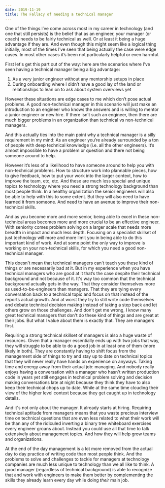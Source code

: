 ```yaml
---
date: 2019-11-19
title: The Fallacy of needing a technical manager
---
```


One of the things I’ve come across most in my career in technology (and one that still persists) is the belief that as an engineer, your manager (or coach) needs to be fairly technical as well. Or at least it being a huge advantage if they are. And even though this might seem like a logical thing initially, most of the times I’ve seen that being actually the case were edge cases. In most other cases it’s been not particularly helpful or even harmful.

First let's get this part out of the way: here are the scenarios where I’ve seen having a technical manager being a big advantage:

1. As a very junior engineer without any mentorship setups in place
2. During onboarding where I didn’t have a good lay of the land or relationships to lean on to ask about system overviews yet

However these situations are edge cases to me which don’t pose actual problems. A good non-technical manager in this scenario will just make an introduction to an engineer who knows the answers and is willing to mentor a junior engineer or new hire. If there isn’t such an engineer, then there are much bigger problems in an organization than technical vs non-technical managers.

And this actually ties into the main point why a technical manager is a silly requirement in my mind: As an engineer you’re already surrounded by a ton of people with deep technical knowledge (i.e. all the other engineers). It’s almost impossible to have a problem or question and there not being someone around to help.

However it’s less of a likelihood to have someone around to help you with non-technical problems. How to structure work into plannable pieces, how to give feedback, how to put your work into the larger context, how to improve the team, etc, etc. And these are much less special and unique topics to technology where you need a strong technology background than most people think. In a healthy organization the senior engineers will also be able to help with this to some extent. But they will also need to have learned it from someone. And need to have an avenue to improve their non-technical skills.

And as you become more and more senior, being able to excel in these non-technical areas becomes more and more crucial to be an effective engineer. With seniority comes problem solving on a larger scale that needs more breadth in impact and much less depth. Focusing on a specialist skillset of just technology will more and more limit you in being able to do this important kind of work. And at some point the only way to improve is working on your non-technical skills, for which you need a good non-technical manager.

This doesn't mean that technical managers can't teach you these kind of things or are necessarily bad at it. But in my experience when you have technical managers who are good at it that’s the case despite their technical background and not because of it. It's way too common that the technical background actually gets in the way. That they consider themselves more as used-to-be-engineers than managers. That they are tying every conversation back to a technical topic and focus on that instead of the reports actual growth. And at worst they try to still write code themselves and debate technical decision making instead of taking a step back and let others grow on those challenges. And don't get me wrong, I know many great technical managers that don't do these kind of things and are great at their jobs. But what I value about them is exactly that. They are managers first.

Requiring a strong technical skillset of managers is also a huge waste of resources. Given that a manager essentially ends up with two jobs that way, they will struggle to be able to do a good job in at least one of them (more likely in both). They are constantly having to shift focus from the management side of things to try and stay up to date on technical topics that they will never really have hands on experience on anyways. Taking time and energy away from their actual job: managing. And nobody really enjoys having a conversation with a manager who hasn't written production code in years yet still engages in technical problem solving and decision making conversations late at night because they think they have to also keep their technical chops up to date. While at the same time clouding their view of the higher level context because they get caught up in technology details.

And it's not only about the manager. It already starts at hiring. Requiring technical aptitude from managers means that you waste precious interview time on technical questions that are even less related to what their work will be than any of the ridiculed inverting a binary tree whiteboard exercises every engineer groans about. Instead you could use all that time to talk extensively about management topics. And how they will help grow teams and organizations.

At the end of the day management is a lot more removed from the actual day to day practice of writing code than most people think. And the problems to solve and challenges to tackle for managers at technology companies are much less unique to technology than we all like to think. A good manager (regardless of technical background) is able to recognize that and work with engineers to make them better by complementing the skills they already learn every day while doing *their* main job.
